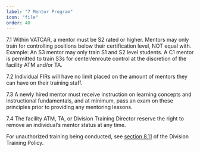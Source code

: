 ```yaml
---
label: "7 Mentor Program"
icon: "file"
order: 40
---
```


7.1 Within VATCAR, a mentor must be S2 rated or higher. Mentors may only train for controlling positions below their certification level, NOT equal with. Example: An S3 mentor may only train S1 and S2 level students. A C1 mentor is permitted to train S3s for center/enroute control at the discretion of the facility ATM and/or TA.

7.2 Individual FIRs will have no limit placed on the amount of mentors they can have on their training staff.

7.3 A newly hired mentor must receive instruction on learning concepts and instructional fundamentals, and at minimum, pass an exam on these principles prior to providing any mentoring lessons.

7.4 The facility ATM, TA, or Division Training Director reserve the right to remove an individual’s mentor status at any time.

For unauthorized training being conducted, see [section 8.11](https://policy.vatcar.net/training-policies/training-team/8-instructor-program/) of the Division Training Policy.

